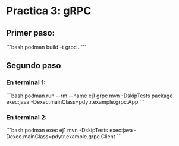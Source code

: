 # Practica 3: gRPC

## Primer paso:
´´´bash
podman build -t grpc .
´´´

## Segundo paso

### En terminal 1:
´´´bash
podman run --rm --name ej1  grpc mvn -DskipTests package exec:java -Dexec.mainClass=pdytr.example.grpc.App
´´´

### En terminal 2: 
´´´bash
podman exec ej1 mvn -DskipTests exec:java -Dexec.mainClass=pdytr.example.grpc.Client
´´´
